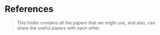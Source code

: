 # References
> This folder contains all the papers that we might use, and also, can share the useful papers with each other.
